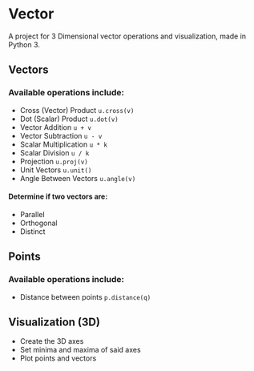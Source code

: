 Vector
=======
A project for 3 Dimensional vector operations and visualization, made in Python 3.

## Vectors ##

### Available operations include: ###
+ Cross (Vector) Product `u.cross(v)`
+ Dot (Scalar) Product `u.dot(v)`
+ Vector Addition `u + v`
+ Vector Subtraction `u - v`
+ Scalar Multiplication `u * k`
+ Scalar Division `u / k`
+ Projection `u.proj(v)`
+ Unit Vectors `u.unit()`
+ Angle Between Vectors `u.angle(v)`

#### Determine if two vectors are: ####
+ Parallel
+ Orthogonal
+ Distinct

## Points ##

### Available operations include: ###
+ Distance between points `p.distance(q)`

## Visualization (3D) ##
+ Create the 3D axes
+ Set minima and maxima of said axes
+ Plot points and vectors
